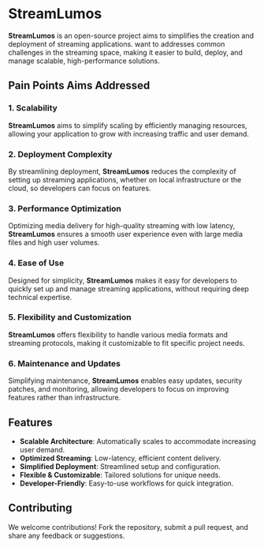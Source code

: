 # StreamLumos

**StreamLumos** is an open-source project aims to simplifies the creation and deployment of streaming applications. want to addresses common challenges in the streaming space, making it easier to build, deploy, and manage scalable, high-performance solutions.

## Pain Points Aims Addressed

### 1. **Scalability**
**StreamLumos** aims to simplify scaling by efficiently managing resources, allowing your application to grow with increasing traffic and user demand.

### 2. **Deployment Complexity**
By streamlining deployment, **StreamLumos** reduces the complexity of setting up streaming applications, whether on local infrastructure or the cloud, so developers can focus on features.

### 3. **Performance Optimization**
Optimizing media delivery for high-quality streaming with low latency, **StreamLumos** ensures a smooth user experience even with large media files and high user volumes.

### 4. **Ease of Use**
Designed for simplicity, **StreamLumos** makes it easy for developers to quickly set up and manage streaming applications, without requiring deep technical expertise.

### 5. **Flexibility and Customization**
**StreamLumos** offers flexibility to handle various media formats and streaming protocols, making it customizable to fit specific project needs.

### 6. **Maintenance and Updates**
Simplifying maintenance, **StreamLumos** enables easy updates, security patches, and monitoring, allowing developers to focus on improving features rather than infrastructure.

## Features

- **Scalable Architecture**: Automatically scales to accommodate increasing user demand.
- **Optimized Streaming**: Low-latency, efficient content delivery.
- **Simplified Deployment**: Streamlined setup and configuration.
- **Flexible & Customizable**: Tailored solutions for unique needs.
- **Developer-Friendly**: Easy-to-use workflows for quick integration.

## Contributing

We welcome contributions! Fork the repository, submit a pull request, and share any feedback or suggestions.


